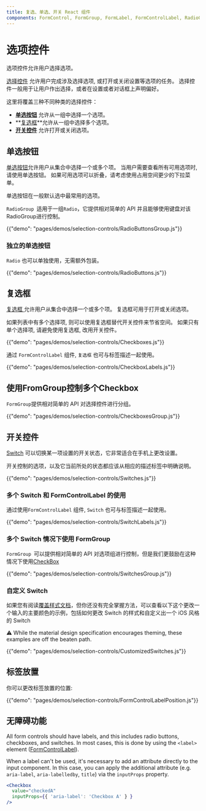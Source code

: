 ```yaml
---
title: 复选、单选、开关 React 组件
components: FormControl, FormGroup, FormLabel, FormControlLabel, RadioGroup, Checkbox, Radio, Switch
---
```

# 选项控件

<p class="description">选项控件允许用户选择选项。</p>

[选择控件](https://material.io/design/components/selection-controls.html) 允许用户完成涉及选择选项, 或打开或关闭设置等选项的任务。 选择控件一般用于让用户作出选择，或者在设置或者对话框上声明偏好。

这里将覆盖三种不同种类的选择控件：

- **[单选按钮](#radio-buttons)** 允许从一组中选择一个选项。
- **[复选框](#checkboxes)**允许从一组中选择多个选项。
- **[开关控件](#switches)** 允许打开或关闭选项。

## 单选按钮

[ 单选按钮](https://material.io/design/components/selection-controls.html#radio-buttons)允许用户从集合中选择一个或多个项。 当用户需要查看所有可用选项时, 请使用单选按钮。 如果可用选项可以折叠，请考虑使用占用空间更少的下拉菜单。

单选按钮在一般默认选中最常用的选项。

`RadioGroup `适用于一组` Radio `，它提供相对简单的 API 并且能够使用键盘对该RadioGroup进行控制。

{{"demo": "pages/demos/selection-controls/RadioButtonsGroup.js"}}

### 独立的单选按钮

`Radio` 也可以单独使用，无需额外包装。

{{"demo": "pages/demos/selection-controls/RadioButtons.js"}}

## 复选框

[ 复选框 ](https://material.io/design/components/selection-controls.html#checkboxes) 允许用户从集合中选择一个或多个项。 复选框可用于打开或关闭选项。

如果列表中有多个选择项, 则可以使用复选框替代开关控件来节省空间。 如果只有单个选择项, 请避免使用复选框, 改用开关控件。

{{"demo": "pages/demos/selection-controls/Checkboxes.js"}}

通过 `FormControlLabel` 组件, `复选框` 也可与标签描述一起使用。

{{"demo": "pages/demos/selection-controls/CheckboxLabels.js"}}

## 使用FromGroup控制多个Checkbox

`FormGroup`提供相对简单的 API 对选择控件进行分组。

{{"demo": "pages/demos/selection-controls/CheckboxesGroup.js"}}

## 开关控件

[Switch](https://material.io/design/components/selection-controls.html#switches) 可以切换某一项设置的开关状态，它非常适合在手机上更改设置。

开关控制的选项，以及它当前所处的状态都应该从相应的描述标签中明确说明。

{{"demo": "pages/demos/selection-controls/Switches.js"}}

### 多个 Switch 和 FormControlLabel 的使用

通过使用` FormControlLabel ` 组件, ` Switch ` 也可与标签描述一起使用。

{{"demo": "pages/demos/selection-controls/SwitchLabels.js"}}

### 多个 Switch 情况下使用 FormGroup

`FormGroup `可以提供相对简单的 API 对选项组进行控制，但是我们更鼓励在这种情况下使用[CheckBox](#checkboxes)

{{"demo": "pages/demos/selection-controls/SwitchesGroup.js"}}

### 自定义 Switch

如果您有阅读[覆盖样式文档](/customization/overrides/)，但你还没有完全掌握方法，可以查看以下这个更改一个输入的主要颜色的示例，包括如何更改 Switch 的样式和自定义出一个 iOS 风格的 Switch

⚠️ While the material design specification encourages theming, these examples are off the beaten path.

{{"demo": "pages/demos/selection-controls/CustomizedSwitches.js"}}

## 标签放置

你可以更改标签放置的位置:

{{"demo": "pages/demos/selection-controls/FormControlLabelPosition.js"}}

## 无障碍功能

All form controls should have labels, and this includes radio buttons, checkboxes, and switches. In most cases, this is done by using the `<label>` element ([FormControlLabel](/api/form-control-label/)).

When a label can't be used, it's necessary to add an attribute directly to the input component. In this case, you can apply the additional attribute (e.g. `aria-label`, `aria-labelledby`, `title`) via the `inputProps` property.

```jsx
<Checkbox
  value="checkedA"
  inputProps={{ 'aria-label': 'Checkbox A' } }
/>
```